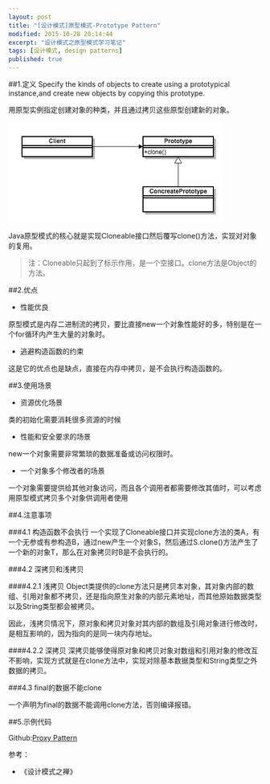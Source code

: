 ```yaml
---
layout: post
title: "[设计模式]原型模式-Prototype Pattern"
modified: 2015-10-28 20:14:44
excerpt: "设计模式之原型模式学习笔记"
tags: [设计模式, design patterns]
published: true
---
```


##1.定义
Specify the kinds of objects to create using a prototypical instance,and create new objects by copying this prototype.

用原型实例指定创建对象的种类，并且通过拷贝这些原型创建新的对象。

![通用类图](https://raw.githubusercontent.com/chiemy/JavaDesignPatterns/master/PrototypePattern/prototype01.png)

Java原型模式的核心就是实现Cloneable接口然后覆写clone()方法，实现对对象的复用。

> 注：Cloneable只起到了标示作用，是一个空接口。clone方法是Object的方法。

##2.优点

- 性能优良

原型模式是内存二进制流的拷贝，要比直接new一个对象性能好的多，特别是在一个for循环内产生大量的对象时。

- 逃避构造函数的约束

这是它的优点也是缺点，直接在内存中拷贝，是不会执行构造函数的。

##3.使用场景

- 资源优化场景

类的初始化需要消耗很多资源的时候

- 性能和安全要求的场景

new一个对象需要非常繁琐的数据准备或访问权限时。

- 一个对象多个修改者的场景

一个对象需要提供给其他对象访问，而且各个调用者都需要修改其值时，可以考虑用原型模式拷贝多个对象供调用者使用

##4.注意事项

###4.1 构造函数不会执行
一个实现了Cloneable接口并实现clone方法的类A，有一个无参或有参构造B，通过new产生一个对象S，然后通过S.clone()方法产生了一个新的对象T，那么在对象拷贝时B是不会执行的。

###4.2 深拷贝和浅拷贝

####4.2.1 浅拷贝
Object类提供的clone方法只是拷贝本对象，其对象内部的数组、引用对象都不拷贝，还是指向原生对象的内部元素地址，而其他原始数据类型以及String类型都会被拷贝。

因此，浅拷贝情况下，原对象和拷贝对象对其内部的数组及引用对象进行修改时，是相互影响的，因为指向的是同一块内存地址。

####4.2.2 深拷贝
深拷贝能够使得原对象和拷贝对象对数组和引用对象的修改互不影响，实现方式就是在clone方法中，实现对除基本数据类型和String类型之外数据的拷贝。

###4.3 final的数据不能clone

一个声明为final的数据不能调用clone方法，否则编译报错。

##5.示例代码

Github:[Proxy Pattern](https://github.com/chiemy/JavaDesignPatterns/tree/master/PrototypePattern)

参考：

- 《设计模式之禅》

